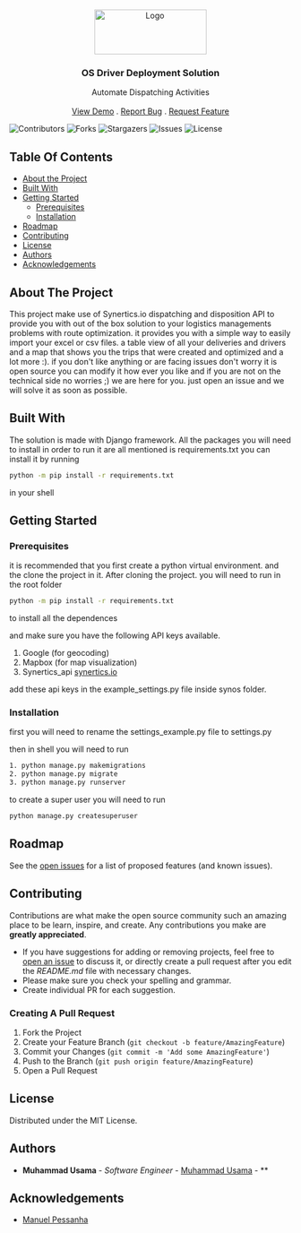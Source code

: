 <br/>
<p align="center">
  <a href="https://github.com/makeme-a-bug/synerticsOS">
    <img src="https://synertics.io/staticfiles/img/logo-vector.svg" alt="Logo" width="200" height="80">
  </a>

  <h3 align="center">OS Driver Deployment Solution</h3>

  <p align="center">
    Automate Dispatching Activities
    <br/>
    <br/>
    <a href="https://github.com/makeme-a-bug/synerticsOS">View Demo</a>
    .
    <a href="https://github.com/makeme-a-bug/synerticsOS/issues">Report Bug</a>
    .
    <a href="https://github.com/makeme-a-bug/synerticsOS/issues">Request Feature</a>
  </p>
</p>

![Contributors](https://img.shields.io/github/contributors/makeme-a-bug/synerticsOS?color=dark-green) ![Forks](https://img.shields.io/github/forks/makeme-a-bug/synerticsOS?style=social) ![Stargazers](https://img.shields.io/github/stars/makeme-a-bug/synerticsOS?style=social) ![Issues](https://img.shields.io/github/issues/makeme-a-bug/synerticsOS) ![License](https://img.shields.io/github/license/makeme-a-bug/synerticsOS) 

## Table Of Contents

* [About the Project](#about-the-project)
* [Built With](#built-with)
* [Getting Started](#getting-started)
  * [Prerequisites](#prerequisites)
  * [Installation](#installation)
* [Roadmap](#roadmap)
* [Contributing](#contributing)
* [License](#license)
* [Authors](#authors)
* [Acknowledgements](#acknowledgements)

## About The Project

This project make use of Synertics.io dispatching and disposition API to provide you with out of the box solution to your logistics managements problems with route optimization. it provides you with a simple way to easily import your excel or csv files. a table view of all your deliveries and drivers and a map that shows you the trips that were created and optimized and a lot more :). if you don't like anything or are facing issues don't worry it is open source you can modify it how ever you like and if you are not on the technical side no worries ;) we are here for you. just open an issue and we will solve it as soon as possible.

## Built With

The solution is made with Django framework. All the packages you will need to install in order to run it are all mentioned is requirements.txt
you can install it by running
```sh
python -m pip install -r requirements.txt
```
in your shell

## Getting Started



### Prerequisites

it is recommended that you first create a python virtual environment. and the clone the project in it.
After cloning the project. you will need to run in the root folder
```sh
python -m pip install -r requirements.txt
```
to install all the dependences 

and make sure you have the following API keys available.
1. Google (for geocoding)
2. Mapbox (for map visualization)
3. Synertics_api [synertics.io](synertics.io)

add these api keys in the example_settings.py file inside synos folder. 



### Installation

first you will need to rename the settings_example.py file to settings.py

then in shell you will need to run
```sh
1. python manage.py makemigrations
2. python manage.py migrate
3. python manage.py runserver
 ```

to create a super user you will need to run
```sh
python manage.py createsuperuser
```


## Roadmap

See the [open issues](https://github.com/makeme-a-bug/synerticsOS/issues) for a list of proposed features (and known issues).

## Contributing

Contributions are what make the open source community such an amazing place to be learn, inspire, and create. Any contributions you make are **greatly appreciated**.
* If you have suggestions for adding or removing projects, feel free to [open an issue](https://github.com/makeme-a-bug/synerticsOS/issues/new) to discuss it, or directly create a pull request after you edit the *README.md* file with necessary changes.
* Please make sure you check your spelling and grammar.
* Create individual PR for each suggestion.

### Creating A Pull Request

1. Fork the Project
2. Create your Feature Branch (`git checkout -b feature/AmazingFeature`)
3. Commit your Changes (`git commit -m 'Add some AmazingFeature'`)
4. Push to the Branch (`git push origin feature/AmazingFeature`)
5. Open a Pull Request

## License

Distributed under the MIT License.

## Authors

* **Muhammad Usama** - *Software Engineer* - [Muhammad Usama](https://github.com/makeme-a-bug/) - **

## Acknowledgements

* [Manuel Pessanha](https://github.com/SEAPessanha)
